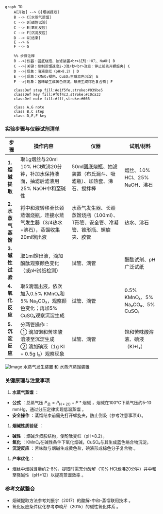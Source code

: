 ```mermaid
graph TD
    A[开始] --> B[烟碱提取]
    B --> C[水蒸气蒸馏]
    C --> D[碱性试验]
    C --> E[氧化反应]
    C --> F[沉淀反应]
    D --> G[结束]
    E --> G
    F --> G

    %% 步骤注释
    B -->|仪器：圆底烧瓶、抽滤装置<br>试剂：HCl、NaOH| B
    C -->|关键：控制蒸馏速度2-3滴/秒<br>注意：停止前先开螺旋夹| C
    D -->|现象：溶液变红（pH>8.2）| D
    E -->|现象：KMnO₄褪色，CuSO₄生成蓝色沉淀| E
    F -->|现象：苦味酸生成黄色沉淀，碘液生成棕色复合物| F

    classDef step fill:#e1f5fe,stroke:#039be5
    classDef key fill:#f0f4c3,stroke:#c0ca33
    classDef note fill:#fff,stroke:#666

    class A,G note
    class B,C step
    class D,E,F key
```

### **实验步骤与仪器试剂清单**

| **步骤**          | **操作内容**                                                                                                | **仪器**                                                                   | **试剂/材料**                 |
| ----------------------- | ----------------------------------------------------------------------------------------------------------------- | -------------------------------------------------------------------------------- | ----------------------------------- |
| **1. 烟碱提取**   | 取1g烟丝与20ml 10% HCl煮沸20分钟，补加水保持液面，抽滤后滤液用25% NaOH中和至碱性                                  | 50ml圆底烧瓶、抽滤装置（布氏漏斗、吸滤瓶）、加热套、沸石、搅拌棒                 | 烟丝、10% HCl、25% NaOH、沸石       |
| **2. 水蒸气蒸馏** | 将中和液转移至长颈蒸馏烧瓶，连接水蒸气发生器（3/4热水+沸石），蒸馏收集20ml馏出液                                  | 水蒸气发生器、长颈蒸馏烧瓶（100ml）、T形管、安全管、冷凝管、锥形瓶、螺旋夹、胶管 | 热水、沸石                          |
| **3. 碱性试验**   | 取1ml馏出液，滴加酚酞观察颜色变化（或pH试纸检测）                                                                 | 试管、滴管                                                                       | 酚酞试剂、pH广泛试纸                |
| **4. 氧化反应**   | 取5滴馏出液，依次加入0.5% KMnO₄和5% Na₂CO₃，观察颜色变化；再加5% CuSO₄观察沉淀生成                            | 试管、滴管                                                                       | 0.5% KMnO₄、5% Na₂CO₃、5% CuSO₄ |
| **5. 沉淀反应**   | 分两管操作：<br />① 滴加饱和苦味酸溶液至沉淀生成 <br />② 滴加碘液（1g KI + 0.5g I₂）观察现象 | 试管、滴管                                                                       | 饱和苦味酸溶液、碘液（KI+I₂）      |

![Image](https://github.com/user-attachments/assets/0723164b-0641-48b8-a51b-c76a42335573)
水蒸气发生装置 和 水蒸汽蒸馏装置 

### **关键原理与注意事项**

1. **水蒸气蒸馏** ：

* **公式** ：总蒸气压 $`P_{\text{总}} = P_{\text{H} *2\text{O}} + P* {\text{烟碱}}`$  ，烟碱在100℃下蒸气压约5-10 mmHg，通过分压定律实现低温蒸馏  。
* **安全操作** ：蒸馏结束前需先打开螺旋夹，防止倒吸（参考注意事项4）。

1. **烟碱性质验证** ：

* **碱性** ：烟碱含叔胺结构，使酚酞变红（pH>8.2）。
* **氧化** ：KMnO₄在碱性条件下氧化烟碱，CuSO₄与其生成蓝色络合物沉淀。
* **沉淀反应** ：苦味酸与烟碱生成黄色盐，碘液形成棕色分子复合物  。

1. **产率优化** ：

* 烟丝中烟碱含量约2-8%，提取时需充分酸解（10% HCl煮沸20分钟）并中和至强碱性（pH≥12）以提高蒸馏效率  。

### **参考文献整合**

* 烟碱提取方法参考刘振宇（2017）的酸解-中和-蒸馏联用技术  。
* 氧化反应条件优化参考李晓芹（2015）的碱性氧化体系  。
